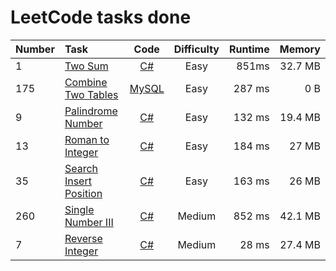# LeetCode tasks done
Number | Task | Code | Difficulty | Runtime | Memory
:---   | :--- | :---:| :--:       | ---:    | ---:
1| [Two Sum](https://leetcode.com/problems/two-sum/) | [C#](/code/two_sum.cs) | Easy | 851ms | 32.7 MB
175| [Combine Two Tables](https://leetcode.com/problems/combine-two-tables/) |  [MySQL](/code/combine_two_tables.sql)| Easy | 287 ms | 0 B
9| [Palindrome Number](https://leetcode.com/problems/palindrome-number/) | [C#](/code/palindrome_number.cs) | Easy | 132 ms | 19.4 MB
13| [Roman to Integer](https://leetcode.com/problems/roman-to-integer/) | [C#](/code/roman_to_integer.cs) | Easy | 184 ms | 27 MB
35| [Search Insert Position](https://leetcode.com/problems/search-insert-position/) | [C#](code\search_insert_position.cs) | Easy | 163 ms | 26 MB
260| [Single Number III](https://leetcode.com/problems/single-number-iii/) | [C#](code\Single_Number_III.cs) | Medium | 852 ms | 42.1 MB
7| [Reverse Integer](https://leetcode.com/problems/reverse-integer/) | [C#](code\Reverse_Integer.cs) | Medium | 28 ms | 27.4 MB